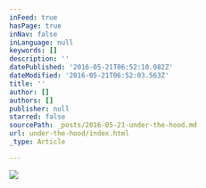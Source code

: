 ```yaml
---
inFeed: true
hasPage: true
inNav: false
inLanguage: null
keywords: []
description: ''
datePublished: '2016-05-21T06:52:10.082Z'
dateModified: '2016-05-21T06:52:03.563Z'
title: ''
author: []
authors: []
publisher: null
starred: false
sourcePath: _posts/2016-05-21-under-the-hood.md
url: under-the-hood/index.html
_type: Article

---
```

![](https://the-grid-user-content.s3-us-west-2.amazonaws.com/a64da8c4-49fe-4f6f-8e12-42e4674b9445.jpg)